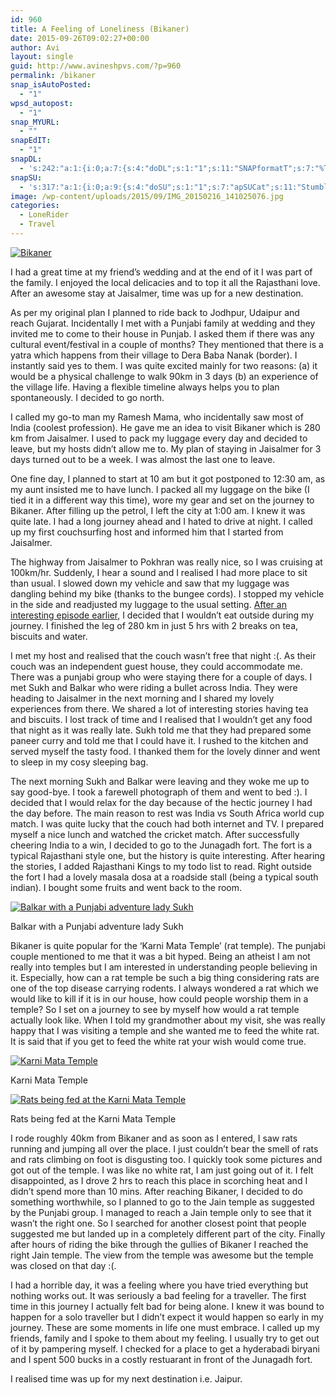 ```yaml
---
id: 960
title: A Feeling of Loneliness (Bikaner)
date: 2015-09-26T09:02:27+00:00
author: Avi
layout: single
guid: http://www.avineshpvs.com/?p=960
permalink: /bikaner
snap_isAutoPosted:
  - "1"
wpsd_autopost:
  - "1"
snap_MYURL:
  - ""
snapEdIT:
  - "1"
snapDL:
  - 's:242:"a:1:{i:0;a:7:{s:4:"doDL";s:1:"1";s:11:"SNAPformatT";s:7:"%TITLE%";s:10:"SNAPformat";s:9:"%EXCERPT%";s:11:"isPrePosted";s:1:"1";s:8:"isPosted";s:1:"1";s:4:"pgID";s:32:"4e747814b55dc5a663c7558891f25672";s:5:"pDate";s:19:"2015-09-26 09:02:37";}}";'
snapSU:
  - 's:317:"a:1:{i:0;a:9:{s:4:"doSU";s:1:"1";s:7:"apSUCat";s:11:"StumbleUpon";s:4:"nsfw";s:1:"0";s:10:"SNAPformat";s:19:"%TITLE% - %EXCERPT%";s:11:"isPrePosted";s:1:"1";s:8:"isPosted";s:1:"1";s:4:"pgID";s:6:"A8a2xe";s:7:"postURL";s:50:"http://www.stumbleupon.com/content/A8a2xe/comments";s:5:"pDate";s:19:"2015-09-26 09:02:44";}}";'
image: /wp-content/uploads/2015/09/IMG_20150216_141025076.jpg
categories:
  - LoneRider
  - Travel
---
```

<a href="https://i1.wp.com/www.avineshpvs.com/wp-content/uploads/2015/09/IMG_20150216_141025076.jpg" data-rel="lightbox-0" data-imagelightbox="0" title=""><img src="https://i1.wp.com/www.avineshpvs.com/wp-content/uploads/2015/09/IMG_20150216_141025076.jpg?resize=600%2C341" alt="Bikaner" class="aligncenter size-medium wp-image-965" srcset="https://i1.wp.com/www.avineshpvs.com/wp-content/uploads/2015/09/IMG_20150216_141025076.jpg?resize=600%2C341 600w, https://i1.wp.com/www.avineshpvs.com/wp-content/uploads/2015/09/IMG_20150216_141025076.jpg?resize=1024%2C583 1024w, https://i1.wp.com/www.avineshpvs.com/wp-content/uploads/2015/09/IMG_20150216_141025076.jpg?w=2000 2000w, https://i1.wp.com/www.avineshpvs.com/wp-content/uploads/2015/09/IMG_20150216_141025076.jpg?w=3000 3000w" sizes="(max-width: 600px) 100vw, 600px" data-recalc-dims="1" /></a>

I had a great time at my friend&#8217;s wedding and at the end of it I was part of the family. I enjoyed the local delicacies and to top it all the Rajasthani love. After an awesome stay at Jaisalmer, time was up for a new destination. 

<!--more-->As per my original plan I planned to ride back to Jodhpur, Udaipur and reach Gujarat. Incidentally I met with a Punjabi family at wedding and they invited me to come to their house in Punjab. I asked them if there was any cultural event/festival in a couple of months? They mentioned that there is a yatra which happens from their village to Dera Baba Nanak (border). I instantly said yes to them. I was quite excited mainly for two reasons: (a) it would be a physical challenge to walk 90km in 3 days (b) an experience of the village life. Having a flexible timeline always helps you to plan spontaneously. I decided to go north.

I called my go-to man my Ramesh Mama, who incidentally saw most of India (coolest profession). He gave me an idea to visit Bikaner which is 280 km from Jaisalmer. I used to pack my luggage every day and decided to leave, but my hosts didn’t allow me to. My plan of staying in Jaisalmer for 3 days turned out to be a week. I was almost the last one to leave. 

One fine day, I planned to start at 10 am but it got postponed to 12:30 am, as my aunt insisted me to have lunch. I packed all my luggage on the bike (I tied it in a different way this time), wore my gear and set on the journey to Bikaner. After filling up the petrol, I left the city at 1:00 am. I knew it was quite late. I had a long journey ahead and I hated to drive at night. I called up my first couchsurfing host and informed him that I started from Jaisalmer. 

The highway from Jaisalmer to Pokhran was really nice, so I was cruising at 100km/hr. Suddenly, I hear a sound and I realised I had more place to sit than usual. I slowed down my vehicle and saw that my luggage was dangling behind my bike (thanks to the bungee cords). I stopped my vehicle in the side and readjusted my luggage to the usual setting. <a href="http://www.avineshpvs.com/lonerider-expecting-the-unexpected" target="_blank">After an interesting episode earlier</a>, I decided that I wouldn’t eat outside during my journey. I finished the leg of 280 km in just 5 hrs with 2 breaks on tea, biscuits and water. 

I met my host and realised that the couch wasn’t free that night :(. As their couch was an independent guest house, they could accommodate me. There was a punjabi group who were staying there for a couple of days. I met Sukh and Balkar who were riding a bullet across India. They were heading to Jaisalmer in the next morning and I shared my lovely experiences from there. We shared a lot of interesting stories having tea and biscuits. I lost track of time and I realised that I wouldn’t get any food that night as it was really late. Sukh told me that they had prepared some paneer curry and told me that I could have it. I rushed to the kitchen and served myself the tasty food. I thanked them for the lovely dinner and went to sleep in my cosy sleeping bag. 

The next morning Sukh and Balkar were leaving and they woke me up to say good-bye. I took a farewell photograph of them and went to bed :). I decided that I would relax for the day because of the hectic journey I had the day before. The main reason to rest was India vs South Africa world cup match. I was quite lucky that the couch had both internet and TV. I prepared myself a nice lunch and watched the cricket match. After successfully cheering India to a win, I decided to go to the Junagadh fort. The fort is a typical Rajasthani style one, but the history is quite interesting. After hearing the stories, I added Rajasthani Kings to my todo list to read. Right outside the fort I had a lovely masala dosa at a roadside stall (being a typical south indian). I bought some fruits and went back to the room. 

<div id="attachment_966" style="width: 610px" class="wp-caption aligncenter">
  <a href="https://i0.wp.com/www.avineshpvs.com/wp-content/uploads/2015/09/IMG_20150215_072338090_HDR.jpg" data-rel="lightbox-1" data-imagelightbox="1" title=""><img src="https://i0.wp.com/www.avineshpvs.com/wp-content/uploads/2015/09/IMG_20150215_072338090_HDR.jpg?resize=600%2C379" alt="Balkar with a Punjabi adventure lady Sukh" class="size-medium wp-image-966" srcset="https://i0.wp.com/www.avineshpvs.com/wp-content/uploads/2015/09/IMG_20150215_072338090_HDR.jpg?resize=600%2C379 600w, https://i0.wp.com/www.avineshpvs.com/wp-content/uploads/2015/09/IMG_20150215_072338090_HDR.jpg?resize=1024%2C647 1024w, https://i0.wp.com/www.avineshpvs.com/wp-content/uploads/2015/09/IMG_20150215_072338090_HDR.jpg?w=2000 2000w" sizes="(max-width: 600px) 100vw, 600px" data-recalc-dims="1" /></a>
  
  <p class="wp-caption-text">
    Balkar with a Punjabi adventure lady Sukh
  </p>
</div>

Bikaner is quite popular for the ‘Karni Mata Temple’ (rat temple). The punjabi couple mentioned to me that it was a bit hyped. Being an atheist I am not really into temples but I am interested in understanding people believing in it. Especially, how can a rat temple be such a big thing considering rats are one of the top disease carrying rodents. I always wondered a rat which we would like to kill if it is in our house, how could people worship them in a temple? So I set on a journey to see by myself how would a rat temple actually look like. When I told my grandmother about my visit, she was really happy that I was visiting a temple and she wanted me to feed the white rat. It is said that if you get to feed the white rat your wish would come true. 

<div id="attachment_963" style="width: 610px" class="wp-caption aligncenter">
  <a href="https://i2.wp.com/www.avineshpvs.com/wp-content/uploads/2015/09/IMG_20150216_111157709.jpg" data-rel="lightbox-2" data-imagelightbox="2" title=""><img src="https://i2.wp.com/www.avineshpvs.com/wp-content/uploads/2015/09/IMG_20150216_111157709.jpg?resize=600%2C341" alt="Karni Mata Temple" class="size-medium wp-image-963" srcset="https://i2.wp.com/www.avineshpvs.com/wp-content/uploads/2015/09/IMG_20150216_111157709.jpg?resize=600%2C341 600w, https://i2.wp.com/www.avineshpvs.com/wp-content/uploads/2015/09/IMG_20150216_111157709.jpg?resize=1024%2C583 1024w, https://i2.wp.com/www.avineshpvs.com/wp-content/uploads/2015/09/IMG_20150216_111157709.jpg?w=2000 2000w, https://i2.wp.com/www.avineshpvs.com/wp-content/uploads/2015/09/IMG_20150216_111157709.jpg?w=3000 3000w" sizes="(max-width: 600px) 100vw, 600px" data-recalc-dims="1" /></a>
  
  <p class="wp-caption-text">
    Karni Mata Temple
  </p>
</div>

<div id="attachment_964" style="width: 610px" class="wp-caption aligncenter">
  <a href="https://i0.wp.com/www.avineshpvs.com/wp-content/uploads/2015/09/IMG_20150216_111603840_HDR.jpg" data-rel="lightbox-3" data-imagelightbox="3" title=""><img src="https://i0.wp.com/www.avineshpvs.com/wp-content/uploads/2015/09/IMG_20150216_111603840_HDR.jpg?resize=600%2C341" alt="Rats being fed at the Karni Mata Temple" class="size-medium wp-image-964" srcset="https://i0.wp.com/www.avineshpvs.com/wp-content/uploads/2015/09/IMG_20150216_111603840_HDR.jpg?resize=600%2C341 600w, https://i0.wp.com/www.avineshpvs.com/wp-content/uploads/2015/09/IMG_20150216_111603840_HDR.jpg?resize=1024%2C583 1024w, https://i0.wp.com/www.avineshpvs.com/wp-content/uploads/2015/09/IMG_20150216_111603840_HDR.jpg?w=2000 2000w, https://i0.wp.com/www.avineshpvs.com/wp-content/uploads/2015/09/IMG_20150216_111603840_HDR.jpg?w=3000 3000w" sizes="(max-width: 600px) 100vw, 600px" data-recalc-dims="1" /></a>
  
  <p class="wp-caption-text">
    Rats being fed at the Karni Mata Temple
  </p>
</div>

I rode roughly 40km from Bikaner and as soon as I entered, I saw rats running and jumping all over the place. I just couldn’t bear the smell of rats and rats climbing on foot is disgusting too. I quickly took some pictures and got out of the temple. I was like no white rat, I am just going out of it. I felt disappointed, as I drove 2 hrs to reach this place in scorching heat and I didn’t spend more than 10 mins. After reaching Bikaner, I decided to do something worthwhile, so I planned to go to the Jain temple as suggested by the Punjabi group. I managed to reach a Jain temple only to see that it wasn&#8217;t the right one. So I searched for another closest point that people suggested me but landed up in a completely different part of the city. Finally after hours of riding the bike through the gullies of Bikaner I reached the right Jain temple. The view from the temple was awesome but the temple was closed on that day :(. 

I had a horrible day, it was a feeling where you have tried everything but nothing works out. It was seriously a bad feeling for a traveller. The first time in this journey I actually felt bad for being alone. I knew it was bound to happen for a solo traveller but I didn’t expect it would happen so early in my journey. These are some moments in life one must embrace. I called up my friends, family and I spoke to them about my feeling. I usually try to get out of it by pampering myself. I checked for a place to get a hyderabadi biryani and I spent 500 bucks in a costly restuarant in front of the Junagadh fort.

I realised time was up for my next destination i.e. Jaipur.